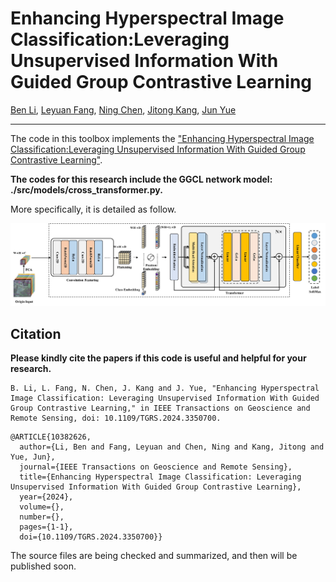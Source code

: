 # Enhancing Hyperspectral Image Classification:Leveraging Unsupervised Information With Guided Group Contrastive Learning

[Ben Li](), [Leyuan Fang](), [Ning Chen](), [Jitong Kang](), [Jun Yue]()
___________

The code in this toolbox implements the ["Enhancing Hyperspectral Image Classification:Leveraging Unsupervised Information With Guided Group Contrastive Learning"](https://ieeexplore.ieee.org/document/10382626). 

**The codes for this research include the GGCL network model: ./src/models/cross_transformer.py.**

More specifically, it is detailed as follow.

![alt text](./framework.jpg)

Citation
---------------------

**Please kindly cite the papers if this code is useful and helpful for your research.**

```
B. Li, L. Fang, N. Chen, J. Kang and J. Yue, "Enhancing Hyperspectral Image Classification: Leveraging Unsupervised Information With Guided Group Contrastive Learning," in IEEE Transactions on Geoscience and Remote Sensing, doi: 10.1109/TGRS.2024.3350700.
```

```
@ARTICLE{10382626,
  author={Li, Ben and Fang, Leyuan and Chen, Ning and Kang, Jitong and Yue, Jun},
  journal={IEEE Transactions on Geoscience and Remote Sensing}, 
  title={Enhancing Hyperspectral Image Classification: Leveraging Unsupervised Information With Guided Group Contrastive Learning}, 
  year={2024},
  volume={},
  number={},
  pages={1-1},
  doi={10.1109/TGRS.2024.3350700}}
```

The source files are being checked and summarized, and then will be published soon.

<!--
How to use it?
---------------------
1. Prepare raw data
   * Raw data is origin HSI data, likes IP, PU, SA datasets, You need to separate the training and test sets in advance. Or you can download ours from [baiduyun](https://pan.baidu.com/s/19-YNNIjQxEOz-gl3vCLuDg), extract codes is ```pabk```.
   * The classification module requires providing the features extracted by the diffusion module as input. We provide the diffusion features extracted in our experiments for researchers to reproduce the results. For the convenience of testing, we have provided all diffusion features data before PCA. Please download the specific data from [baiduyun](https://pan.baidu.com/s/19-YNNIjQxEOz-gl3vCLuDg), extract codes is ```pabk```. 
2. Configure the name, path and the parameters of dataset in ./src/params and ./src/workflow.py
3. Run the code to train and use the GGCL model.
   ```
   python workflow.py
   ```

Others
----------------------
If you want to run the code in your own data, you can accordingly change the input (e.g., data, labels) and tune the parameters.

If you encounter the bugs while using this code, please do not hesitate to contact us.

Licensing
---------

Copyright (C) 2023 Ning Chen

This program is free software: you can redistribute it and/or modify it under the terms of the GNU General Public License as published by the Free Software Foundation, version 3 of the License.

This program is distributed in the hope that it will be useful, but WITHOUT ANY WARRANTY; without even the implied warranty of MERCHANTABILITY or FITNESS FOR A PARTICULAR PURPOSE. See the GNU General Public License for more details.

You should have received a copy of the GNU General Public License along with this program.
-->